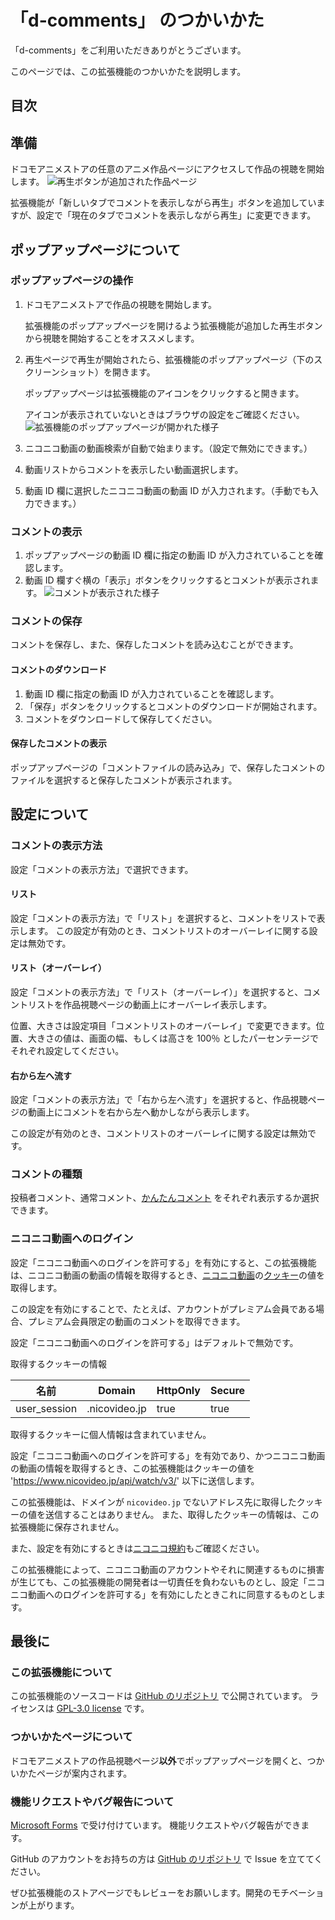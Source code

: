 # 「d-comments」 のつかいかた

「d-comments」をご利用いただきありがとうございます。

このページでは、この拡張機能のつかいかたを説明します。

## 目次

<!-- ここに目次が生成される -->

## 準備

ドコモアニメストアの任意のアニメ作品ページにアクセスして作品の視聴を開始します。
![再生ボタンが追加された作品ページ](/img/menu.png)

拡張機能が「新しいタブでコメントを表示しながら再生」ボタンを追加していますが、設定で「現在のタブでコメントを表示しながら再生」に変更できます。

## ポップアップページについて

### ポップアップページの操作

1. ドコモアニメストアで作品の視聴を開始します。

   拡張機能のポップアップページを開けるよう拡張機能が追加した再生ボタンから視聴を開始することをオススメします。

2. 再生ページで再生が開始されたら、拡張機能のポップアップページ（下のスクリーンショット）を開きます。

   ポップアップページは拡張機能のアイコンをクリックすると開きます。

   アイコンが表示されていないときはブラウザの設定をご確認ください。
   ![拡張機能のポップアップページが開かれた様子](/img/popup.png)

3. ニコニコ動画の動画検索が自動で始まります。（設定で無効にできます。）
4. 動画リストからコメントを表示したい動画選択します。
5. 動画 ID 欄に選択したニコニコ動画の動画 ID が入力されます。（手動でも入力できます。）

### コメントの表示

1. ポップアップページの動画 ID 欄に指定の動画 ID が入力されていることを確認します。
2. 動画 ID 欄すぐ横の「表示」ボタンをクリックするとコメントが表示されます。
   ![コメントが表示された様子](/img/comments.png)

### コメントの保存

コメントを保存し、また、保存したコメントを読み込むことができます。

#### コメントのダウンロード

1. 動画 ID 欄に指定の動画 ID が入力されていることを確認します。
2. 「保存」ボタンをクリックするとコメントのダウンロードが開始されます。
3. コメントをダウンロードして保存してください。

#### 保存したコメントの表示

ポップアップページの「コメントファイルの読み込み」で、保存したコメントのファイルを選択すると保存したコメントが表示されます。

## 設定について

### コメントの表示方法

設定「コメントの表示方法」で選択できます。

#### リスト

設定「コメントの表示方法」で「リスト」を選択すると、コメントをリストで表示します。
この設定が有効のとき、コメントリストのオーバーレイに関する設定は無効です。

#### リスト（オーバーレイ）

設定「コメントの表示方法」で「リスト（オーバーレイ）」を選択すると、コメントリストを作品視聴ページの動画上にオーバーレイ表示します。

位置、大きさは設定項目「コメントリストのオーバーレイ」で変更できます。位置、大きさの値は、画面の幅、もしくは高さを 100％ としたパーセンテージでそれぞれ設定してください。

#### 右から左へ流す

設定「コメントの表示方法」で「右から左へ流す」を選択すると、作品視聴ページの動画上にコメントを右から左へ動かしながら表示します。

この設定が有効のとき、コメントリストのオーバーレイに関する設定は無効です。

### コメントの種類

投稿者コメント、通常コメント、[かんたんコメント](https://dic.nicovideo.jp/a/かんたんコメント) をそれぞれ表示するか選択できます。

### ニコニコ動画へのログイン

設定「ニコニコ動画へのログインを許可する」を有効にすると、この拡張機能は、ニコニコ動画の動画の情報を取得するとき、[ニコニコ動画](https://www.nicovideo.jp)の[クッキー](https://www.soumu.go.jp/main_sosiki/joho_tsusin/security_previous/yougo/eiji.htm#cookie)の値を取得します。

この設定を有効にすることで、たとえば、アカウントがプレミアム会員である場合、プレミアム会員限定の動画のコメントを取得できます。

設定「ニコニコ動画へのログインを許可する」はデフォルトで無効です。

取得するクッキーの情報

| 名前         | Domain        | HttpOnly | Secure |
| ------------ | ------------- | -------- | ------ |
| user_session | .nicovideo.jp | true     | true   |

取得するクッキーに個人情報は含まれていません。

設定「ニコニコ動画へのログインを許可する」を有効であり、かつニコニコ動画の動画の情報を取得するとき、この拡張機能はクッキーの値を '<https://www.nicovideo.jp/api/watch/v3/>' 以下に送信します。

この拡張機能は、ドメインが `nicovideo.jp` でないアドレス先に取得したクッキーの値を送信することはありません。
また、取得したクッキーの情報は、この拡張機能に保存されません。

また、設定を有効にするときは[ニコニコ規約](https://account.nicovideo.jp/rules/account)もご確認ください。

この拡張機能によって、ニコニコ動画のアカウントやそれに関連するものに損害が生じても、この拡張機能の開発者は一切責任を負わないものとし、設定「ニコニコ動画へのログインを許可する」を有効にしたときこれに同意するものとします。

## 最後に

### この拡張機能について

この拡張機能のソースコードは [GitHub のリポジトリ](https://github.com/sopisoft/d-comments) で公開されています。
ライセンスは [GPL-3.0 license](https://github.com/sopisoft/d-comments/blob/master/LICENSE.txt) です。

### つかいかたページについて

ドコモアニメストアの作品視聴ページ**以外**でポップアップページを開くと、つかいかたページが案内されます。

### 機能リクエストやバグ報告について

[Microsoft Forms](https://forms.office.com/r/JR9KksWHJD) で受け付けています。
機能リクエストやバグ報告ができます。

GitHub のアカウントをお持ちの方は [GitHub のリポジトリ](https://github.com/sopisoft/d-comments) で Issue を立ててください。

ぜひ拡張機能のストアページでもレビューをお願いします。開発のモチベーションが上がります。
